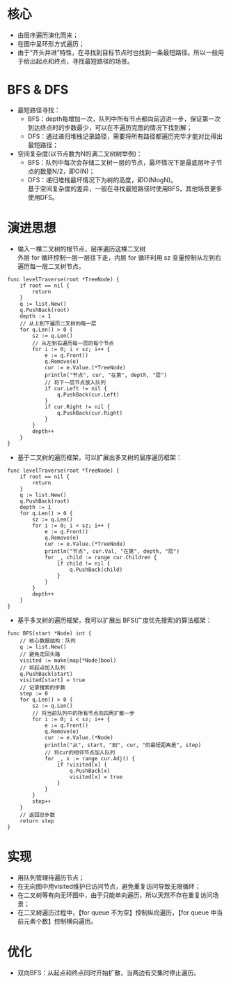 # 核心

- 由层序遍历演化而来；
- 在图中呈环形方式遍历；
- 由于“齐头并进”特性，在寻找到目标节点时也找到一条最短路径。所以一般用于给出起点和终点，寻找最短路径的场景。

# BFS & DFS

- 最短路径寻找：
    - BFS：depth每增加一次，队列中所有节点都向前迈进一步，保证第一次到达终点时的步数最少，可以在不遍历完图的情况下找到解；
    - DFS：通过递归堆栈记录路径，需要将所有路径都遍历完毕才能对比得出最短路径；
- 空间复杂度(以节点数为N的满二叉树树举例)：
    - BFS：队列中每次会存储二叉树一层的节点，最坏情况下是最底层叶子节点的数量N/2，即O(N)；
    - DFS：递归堆栈最坏情况下为树的高度，即O(NlogN)。<br>
      基于空间复杂度的差异，一般在寻找最短路径时使用BFS，其他场景更多使用DFS。

# 演进思想

- 输⼊⼀棵⼆叉树的根节点，层序遍历这棵⼆叉树<br>
  外层 for 循环控制⼀层⼀层往下⾛，内层 for 循环利⽤ sz 变量控制从左到右遍历每⼀层⼆叉树节点。

```
func levelTraverse(root *TreeNode) {
    if root == nil {
        return
    }
    q := list.New()
    q.PushBack(root)
    depth := 1
    // 从上到下遍历二叉树的每一层
    for q.Len() > 0 {
        sz := q.Len()
        // 从左到右遍历每一层的每个节点
        for i := 0; i < sz; i++ {
            e := q.Front()
            q.Remove(e)
            cur := e.Value.(*TreeNode)
            println("节点", cur, "在第", depth, "层")
            // 将下一层节点放入队列
            if cur.Left != nil {
                q.PushBack(cur.Left)
            }
            if cur.Right != nil {
                q.PushBack(cur.Right)
            }
        }
        depth++
    }
}
```

- 基于⼆叉树的遍历框架，可以扩展出多叉树的层序遍历框架：

```
func levelTraverse(root *TreeNode) {
    if root == nil {
        return
    }
    q := list.New()
    q.PushBack(root)
    depth := 1
    for q.Len() > 0 {
        sz := q.Len()
        for i := 0; i < sz; i++ {
            e := q.Front()
            q.Remove(e)
            cur := e.Value.(*TreeNode)     
            println("节点", cur.Val, "在第", depth, "层")
            for _, child := range cur.Children {
                if child != nil {
                    q.PushBack(child)
                }
            }
        }
        depth++
    }
}
```

- 基于多叉树的遍历框架，我可以扩展出 BFS(⼴度优先搜索)的算法框架：

```
func BFS(start *Node) int {
    // 核心数据结构：队列
	q := list.New()               
	// 避免走回头路
	visited := make(map[*Node]bool)
	// 将起点加入队列
	q.PushBack(start)
	visited[start] = true
	// 记录搜索的步数
	step := 0              
	for q.Len() > 0 {
		sz := q.Len()
		// 将当前队列中的所有节点向四周扩散一步
		for i := 0; i < sz; i++ {
			e := q.Front()
			q.Remove(e)
			cur := e.Value.(*Node)
			println("从", start, "到", cur, "的最短距离是", step)
			// 将cur的相邻节点加入队列
			for _, x := range cur.Adj() {
				if !visited[x] {
					q.PushBack(x)
					visited[x] = true
				}
			}
		}
		step++
	}
	// 返回总步数
	return step 
}
```

# 实现

- 用队列管理待遍历节点；
- 在无向图中用visited维护已访问节点，避免重复访问导致无限循环；
- 在二叉树等有向无环图中，由于只能单向遍历，所以天然不存在重复访问场景；
- 在二叉树遍历过程中，【for queue 不为空】控制纵向遍历，【for queue 中当前元素个数】控制横向遍历。

# 优化

- 双向BFS：从起点和终点同时开始扩散，当两边有交集时停止遍历。
